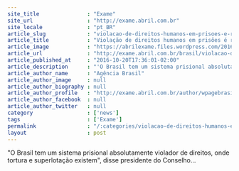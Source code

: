 ```yaml
---
site_title               : "Exame"
site_url                 : "http://exame.abril.com.br"
site_locale              : "pt_BR"
article_slug             : "violacao-de-direitos-humanos-em-prisoes-e-recorrente-diz-cndh"
article_title            : "Violação de direitos humanos em prisões é recorrente, diz CNDH"
article_image            : "https://abrilexame.files.wordpress.com/2016/10/size_960_16_9_populacao-carceraria-em-prisoes-no-brasil2.jpg?quality=70&strip=all&w=960"
article_url              : "http://exame.abril.com.br/brasil/violacao-de-direitos-humanos-em-prisoes-e-recorrente-diz-cndh/"
article_published_at     : "2016-10-20T17:36:01-02:00"
article_description      : "'O Brasil tem um sistema prisional absolutamente violador de direitos, onde tortura e superlotação existem', disse presidente do Conselho..."
article_author_name      : "Agência Brasil"
article_author_image     : null
article_author_biography : null
article_author_profile   : "http://exame.abril.com.br/author/wpagebrasil/"
article_author_facebook  : null
article_author_twitter   : null
category                 : ['news']
tags                     : ['Exame']
permalink                : "/:categories/violacao-de-direitos-humanos-em-prisoes-e-recorrente-diz-cndh/"
layout                   : post
---
```


"O Brasil tem um sistema prisional absolutamente violador de direitos, onde tortura e superlotação existem", disse presidente do Conselho...
